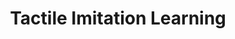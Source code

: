 ---
title: Tactile Imitation Learning
order: 9
img:
publications:
  - date: 2024-02-01
    img:
    vid: /assets/videos/sts-il-system-only-crf28-notitle-480.mp4
    title: "Multimodal and Force-Matched Imitation Learning with a See-Through Visuotactile Sensor"
    authors: "<b>Trevor Ablett</b>, Oliver Limoyo, Adam Sigal, Affan Jilani, Jonathan Kelly, Kaleem Siddiqi, Francois Hogan, Gregory Dudek"
    venue: "IEEE Transactions on Robotics (T-RO): Special Section on Tactile Robotics <i>(to appear)</i>, and to be presented at IEEE International Conference on Robotics and Automation (ICRA'25), Atlanta, USA, May 19-23, 2025"
    note:
    doi: https://doi.org/10.48550/arXiv.2311.01248
    links:
        preprint: https://arxiv.org/abs/2311.01248
        code: https://github.com/SAIC-MONTREAL/tactile-il
        blog: https://papers.starslab.ca/sts-il/
---